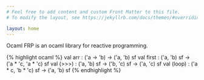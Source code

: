 ```yaml
---
# Feel free to add content and custom Front Matter to this file.
# To modify the layout, see https://jekyllrb.com/docs/themes/#overriding-theme-defaults

layout: home
---
```


Ocaml FRP is an ocaml library for reactive programming.




{% highlight ocaml %}
val arr : ('a -> 'b) -> ('a, 'b) sf
val first : ('a, 'b) sf -> ('a * 'c, 'a * 'c) sf
val (>>>) : ('a, 'b) sf -> ('b, 'c) sf -> ('a, 'c) sf
val (loop) : ('a * c, 'b * 'c) sf -> ('a, 'b) sf
{% endhighlight %}
